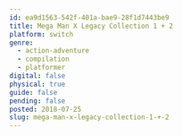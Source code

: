```yaml
---
id: ea9d1563-542f-401a-bae9-28f1d7443be9
title: Mega Man X Legacy Collection 1 + 2
platform: switch
genre:
  - action-adventure
  - compilation
  - platformer
digital: false
physical: true
guide: false
pending: false
posted: 2018-07-25
slug: mega-man-x-legacy-collection-1-+-2
---
```

